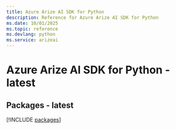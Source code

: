 ```yaml
---
title: Azure Arize AI SDK for Python
description: Reference for Azure Arize AI SDK for Python
ms.date: 10/01/2025
ms.topic: reference
ms.devlang: python
ms.service: arizeai
---
```

# Azure Arize AI SDK for Python - latest
## Packages - latest
[!INCLUDE [packages](arize-ai-index.md)]